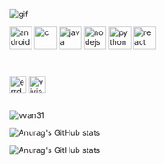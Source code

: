 
![gif](https://media.giphy.com/media/LnoaK0tfqU0YowFvhB/giphy.gif)<br>

<p align="left"><img src="https://img.icons8.com/color/2x/kotlin.png" alt="android" width="40" height="40"/> <img src="https://img.icons8.com/color/2x/c-programming.png" alt="c" width="40" height="40"/> <img src="https://img.icons8.com/ios/2x/java-coffee-cup-logo--v2.gif" alt="java" width="40" height="40"/> <img src="https://img.icons8.com/ios-filled/2x/js.png" alt="nodejs" width="40" height="40"/> <img src="https://img.icons8.com/color/2x/python--v2.gif" alt="python" width="40" height="40"/>  <img src="https://img.icons8.com/ios/2x/react-native--v2.gif" alt="react" width="40" height="40"/> </p>
<br>
<p align="left">
<a href="https://twitter.com/v1v1_31" target="blank"><img align="center" src="https://cdn.jsdelivr.net/npm/simple-icons@3.0.1/icons/twitter.svg" alt="errdecapa8" height="30" width="30" /></a>
<a href="https://instagram.com/vivian_a31" target="blank"><img align="center" src="https://cdn.jsdelivr.net/npm/simple-icons@3.0.1/icons/instagram.svg" alt="vivian_a31" height="30" width="30" /></a>
</p>
<br> 
<img src="https://komarev.com/ghpvc/?username=vvan31" alt="vvan31" />

![Anurag's GitHub stats](https://github-readme-stats.vercel.app/api?username=vvan31&theme=cobalt)

![Anurag's GitHub stats](https://github-readme-stats.vercel.app/api/top-langs/?username=Vvan31&layout=compact&theme=cobalt&langs_count=10)


